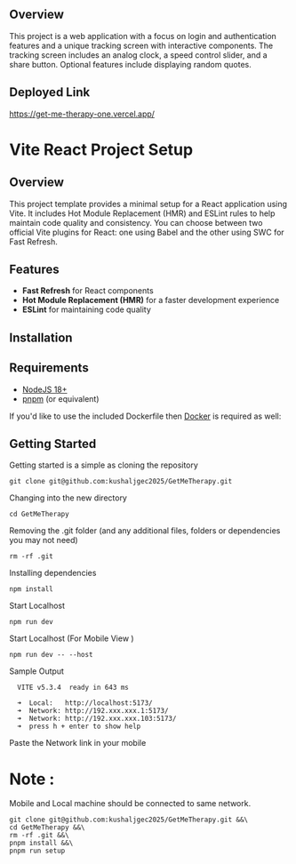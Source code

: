 
## Overview

This project is a web application with a focus on login and authentication features and a unique tracking screen with interactive components. The tracking screen includes an analog clock, a speed control slider, and a share button. Optional features include displaying random quotes.

## Deployed Link 
https://get-me-therapy-one.vercel.app/



# Vite React Project Setup

## Overview

This project template provides a minimal setup for a React application using Vite. It includes Hot Module Replacement (HMR) and ESLint rules to help maintain code quality and consistency. You can choose between two official Vite plugins for React: one using Babel and the other using SWC for Fast Refresh.

## Features

- **Fast Refresh** for React components
- **Hot Module Replacement (HMR)** for a faster development experience
- **ESLint** for maintaining code quality

## Installation

## Requirements

- [NodeJS 18+](https://nodejs.org/en)
- [pnpm](https://pnpm.io) (or equivalent)

If you'd like to use the included Dockerfile then [Docker](https://www.docker.com) is required as well:

## Getting Started

Getting started is a simple as cloning the repository

```
git clone git@github.com:kushaljgec2025/GetMeTherapy.git
```

Changing into the new directory

```
cd GetMeTherapy
```

Removing the .git folder (and any additional files, folders or dependencies you may not need)

```
rm -rf .git
```

Installing dependencies

```
npm install
```
Start Localhost 

```
npm run dev
```
Start Localhost (For Mobile View )

```
npm run dev -- --host 
```
Sample Output

```
  VITE v5.3.4  ready in 643 ms

  ➜  Local:   http://localhost:5173/
  ➜  Network: http://192.xxx.xxx.1:5173/
  ➜  Network: http://192.xxx.xxx.103:5173/
  ➜  press h + enter to show help
```

Paste the Network link in your mobile
# Note :
Mobile and Local machine should be connected to same network.


```
git clone git@github.com:kushaljgec2025/GetMeTherapy.git &&\
cd GetMeTherapy &&\
rm -rf .git &&\
pnpm install &&\
pnpm run setup
```
